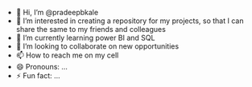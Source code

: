 - 👋 Hi, I’m @pradeepbkale
- 👀 I’m interested in creating a repository for my projects, so that I can share the same to my friends and colleagues
- 🌱 I’m currently learning power BI and SQL
- 💞️ I’m looking to collaborate on new opportunities
- 📫 How to reach me on my cell
- 😄 Pronouns: ...
- ⚡ Fun fact: ...

<!---
pradeepbkale/pradeepbkale is a ✨ special ✨ repository because its `README.md` (this file) appears on your GitHub profile.
You can click the Preview link to take a look at your changes.
--->
